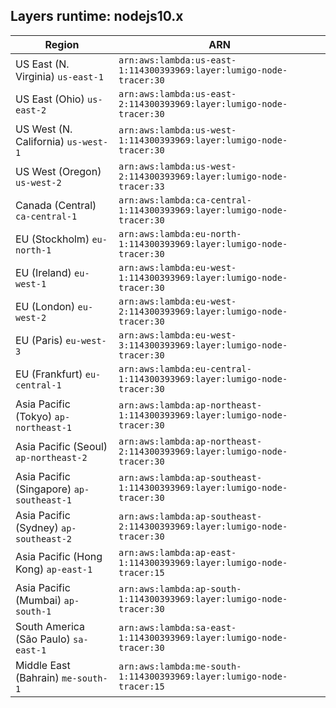 Layers runtime: nodejs10.x
----
| Region | ARN |
| --- | --- |
|US East (N. Virginia)  `us-east-1`|`arn:aws:lambda:us-east-1:114300393969:layer:lumigo-node-tracer:30`|
|US East (Ohio)  `us-east-2`|`arn:aws:lambda:us-east-2:114300393969:layer:lumigo-node-tracer:30`|
|US West (N. California)  `us-west-1`|`arn:aws:lambda:us-west-1:114300393969:layer:lumigo-node-tracer:30`|
|US West (Oregon)  `us-west-2`|`arn:aws:lambda:us-west-2:114300393969:layer:lumigo-node-tracer:33`|
|Canada (Central)  `ca-central-1`|`arn:aws:lambda:ca-central-1:114300393969:layer:lumigo-node-tracer:30`|
|EU (Stockholm)  `eu-north-1`|`arn:aws:lambda:eu-north-1:114300393969:layer:lumigo-node-tracer:30`|
|EU (Ireland)  `eu-west-1`|`arn:aws:lambda:eu-west-1:114300393969:layer:lumigo-node-tracer:30`|
|EU (London)  `eu-west-2`|`arn:aws:lambda:eu-west-2:114300393969:layer:lumigo-node-tracer:30`|
|EU (Paris)  `eu-west-3`|`arn:aws:lambda:eu-west-3:114300393969:layer:lumigo-node-tracer:30`|
|EU (Frankfurt)  `eu-central-1`|`arn:aws:lambda:eu-central-1:114300393969:layer:lumigo-node-tracer:30`|
|Asia Pacific (Tokyo)  `ap-northeast-1`|`arn:aws:lambda:ap-northeast-1:114300393969:layer:lumigo-node-tracer:30`|
|Asia Pacific (Seoul)  `ap-northeast-2`|`arn:aws:lambda:ap-northeast-2:114300393969:layer:lumigo-node-tracer:30`|
|Asia Pacific (Singapore)  `ap-southeast-1`|`arn:aws:lambda:ap-southeast-1:114300393969:layer:lumigo-node-tracer:30`|
|Asia Pacific (Sydney)  `ap-southeast-2`|`arn:aws:lambda:ap-southeast-2:114300393969:layer:lumigo-node-tracer:30`|
|Asia Pacific (Hong Kong)  `ap-east-1`|`arn:aws:lambda:ap-east-1:114300393969:layer:lumigo-node-tracer:15`|
|Asia Pacific (Mumbai)  `ap-south-1`|`arn:aws:lambda:ap-south-1:114300393969:layer:lumigo-node-tracer:30`|
|South America (São Paulo)  `sa-east-1`|`arn:aws:lambda:sa-east-1:114300393969:layer:lumigo-node-tracer:30`|
|Middle East (Bahrain)  `me-south-1`|`arn:aws:lambda:me-south-1:114300393969:layer:lumigo-node-tracer:15`|
